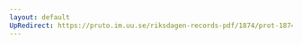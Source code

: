 ```yaml
---
layout: default
UpRedirect: https://pruto.im.uu.se/riksdagen-records-pdf/1874/prot-1874--fk--508/prot-1874--fk--508_002.pdf
---
```

